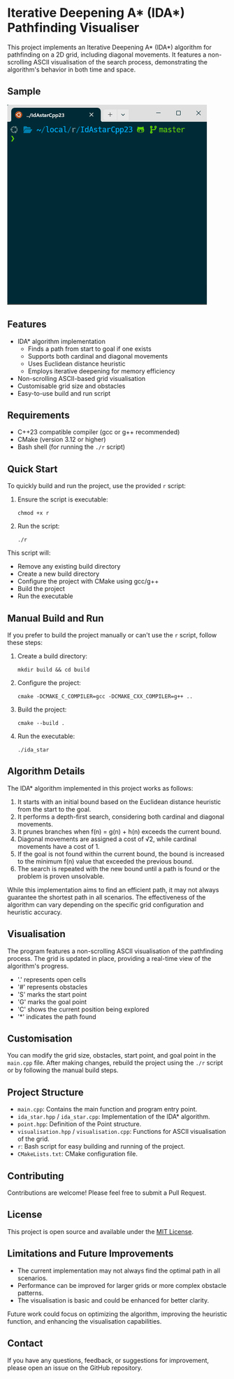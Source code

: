 # Iterative Deepening A* (IDA*) Pathfinding Visualiser

This project implements an Iterative Deepening A* (IDA*) algorithm for pathfinding on a 2D grid, including diagonal movements. It features a non-scrolling ASCII visualisation of the search process, demonstrating the algorithm's behavior in both time and space.

## Sample

![anim](/resources/Animation.gif)

## Features

- IDA* algorithm implementation
  - Finds a path from start to goal if one exists
  - Supports both cardinal and diagonal movements
  - Uses Euclidean distance heuristic
  - Employs iterative deepening for memory efficiency
- Non-scrolling ASCII-based grid visualisation
- Customisable grid size and obstacles
- Easy-to-use build and run script

## Requirements

- C++23 compatible compiler (gcc or g++ recommended)
- CMake (version 3.12 or higher)
- Bash shell (for running the `./r` script)

## Quick Start

To quickly build and run the project, use the provided `r` script:

1. Ensure the script is executable:
   ```
   chmod +x r
   ```

2. Run the script:
   ```
   ./r
   ```

This script will:
- Remove any existing build directory
- Create a new build directory
- Configure the project with CMake using gcc/g++
- Build the project
- Run the executable

## Manual Build and Run

If you prefer to build the project manually or can't use the `r` script, follow these steps:

1. Create a build directory:
   ```
   mkdir build && cd build
   ```

2. Configure the project:
   ```
   cmake -DCMAKE_C_COMPILER=gcc -DCMAKE_CXX_COMPILER=g++ ..
   ```

3. Build the project:
   ```
   cmake --build .
   ```

4. Run the executable:
   ```
   ./ida_star
   ```

## Algorithm Details

The IDA* algorithm implemented in this project works as follows:

1. It starts with an initial bound based on the Euclidean distance heuristic from the start to the goal.
2. It performs a depth-first search, considering both cardinal and diagonal movements.
3. It prunes branches when f(n) = g(n) + h(n) exceeds the current bound.
4. Diagonal movements are assigned a cost of √2, while cardinal movements have a cost of 1.
5. If the goal is not found within the current bound, the bound is increased to the minimum f(n) value that exceeded the previous bound.
6. The search is repeated with the new bound until a path is found or the problem is proven unsolvable.

While this implementation aims to find an efficient path, it may not always guarantee the shortest path in all scenarios. The effectiveness of the algorithm can vary depending on the specific grid configuration and heuristic accuracy.

## Visualisation

The program features a non-scrolling ASCII visualisation of the pathfinding process. The grid is updated in place, providing a real-time view of the algorithm's progress.

- '.' represents open cells
- '#' represents obstacles
- 'S' marks the start point
- 'G' marks the goal point
- 'C' shows the current position being explored
- '*' indicates the path found

## Customisation

You can modify the grid size, obstacles, start point, and goal point in the `main.cpp` file. After making changes, rebuild the project using the `./r` script or by following the manual build steps.

## Project Structure

- `main.cpp`: Contains the main function and program entry point.
- `ida_star.hpp` / `ida_star.cpp`: Implementation of the IDA* algorithm.
- `point.hpp`: Definition of the Point structure.
- `visualisation.hpp` / `visualisation.cpp`: Functions for ASCII visualisation of the grid.
- `r`: Bash script for easy building and running of the project.
- `CMakeLists.txt`: CMake configuration file.

## Contributing

Contributions are welcome! Please feel free to submit a Pull Request.

## License

This project is open source and available under the [MIT License](LICENSE).

## Limitations and Future Improvements

- The current implementation may not always find the optimal path in all scenarios.
- Performance can be improved for larger grids or more complex obstacle patterns.
- The visualisation is basic and could be enhanced for better clarity.

Future work could focus on optimizing the algorithm, improving the heuristic function, and enhancing the visualisation capabilities.

## Contact

If you have any questions, feedback, or suggestions for improvement, please open an issue on the GitHub repository.
